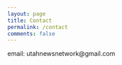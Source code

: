 ```yaml
---
layout: page
title: Contact
permalink: /contact
comments: false
---
```


<div class="row justify-content-between">
<div class="col-md-8 pr-5">    

<p>email: utahnewsnetwork@gmail.com</p>

</div>
</div>
